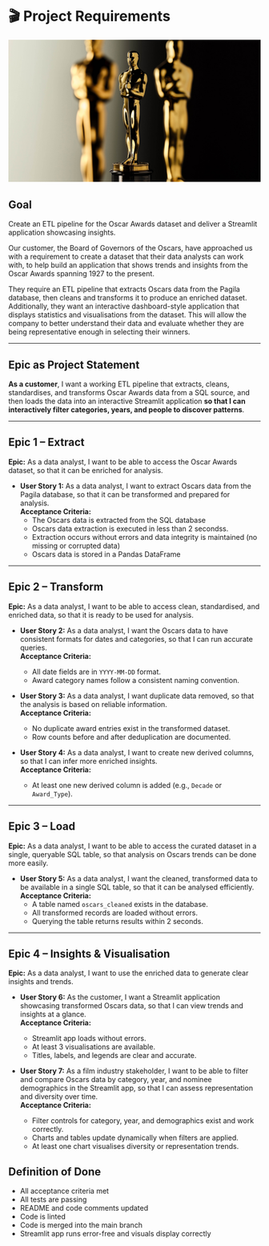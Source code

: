  #  🎬 Project Requirements

![Oscars Award](images/oscars_image.jpg)

## Goal  
Create an ETL pipeline for the Oscar Awards dataset and deliver a Streamlit application showcasing insights.

Our customer, the Board of Governors of the Oscars, have approached us with a requirement to create a dataset that their data analysts can work with, to help build an application that shows trends and insights from the Oscar Awards spanning 1927 to the present.

They require an ETL pipeline that extracts Oscars data from the Pagila database, then cleans and transforms it to produce an enriched dataset. Additionally, they want an interactive dashboard-style application that displays statistics and visualisations from the dataset. This will allow the company to better understand their data and evaluate whether they are being representative enough in selecting their winners.

---

## Epic as Project Statement
**As a customer**, I want a working ETL pipeline that extracts, cleans, standardises, and transforms Oscar Awards data from a SQL source, and then loads the data into an interactive Streamlit application **so that I can interactively filter categories, years, and people to discover patterns**.

---

## Epic 1 – Extract
**Epic:** As a data analyst, I want to be able to access the Oscar Awards dataset, so that it can be enriched for analysis.

- **User Story 1:** As a data analyst, I want to extract Oscars data from the Pagila database, so that it can be transformed and prepared for analysis.  
  **Acceptance Criteria:**  
  - The Oscars data is extracted from the SQL database 
  - Oscars data extraction is executed in less than 2 secondss.  
  - Extraction occurs without errors and data integrity is maintained (no missing or corrupted data)
  - Oscars data is stored in a Pandas DataFrame 

---

## Epic 2 – Transform
**Epic:** As a data analyst, I want to be able to access clean, standardised, and enriched data, so that it is ready to be used for analysis.

- **User Story 2:** As a data analyst, I want the Oscars data to have consistent formats for dates and categories, so that I can run accurate queries.  
  **Acceptance Criteria:**  
  - All date fields are in `YYYY-MM-DD` format.  
  - Award category names follow a consistent naming convention.

- **User Story 3:** As a data analyst, I want duplicate data removed, so that the analysis is based on reliable information.  
  **Acceptance Criteria:**  
  - No duplicate award entries exist in the transformed dataset.  
  - Row counts before and after deduplication are documented.

- **User Story 4:** As a data analyst, I want to create new derived columns, so that I can infer more enriched insights.  
  **Acceptance Criteria:**  
  - At least one new derived column is added (e.g., `Decade` or `Award_Type`).  
  

---

## Epic 3 – Load
**Epic:** As a data analyst, I want to be able to access the curated dataset in a single, queryable SQL table, so that analysis on Oscars trends can be done more easily.

- **User Story 5:** As a data analyst, I want the cleaned, transformed data to be available in a single SQL table, so that it can be analysed efficiently.  
  **Acceptance Criteria:**  
  - A table named `oscars_cleaned` exists in the database.  
  - All transformed records are loaded without errors.  
  - Querying the table returns results within 2 seconds.

---

## Epic 4 – Insights & Visualisation
**Epic:** As a data analyst, I want to use the enriched data to generate clear insights and trends.

- **User Story 6:** As the customer, I want a Streamlit application showcasing transformed Oscars data, so that I can view trends and insights at a glance.  
  **Acceptance Criteria:**  
  - Streamlit app loads without errors.  
  - At least 3 visualisations are available.  
  - Titles, labels, and legends are clear and accurate.

- **User Story 7:** As a film industry stakeholder, I want to be able to filter and compare Oscars data by category, year, and nominee demographics in the Streamlit app, so that I can assess representation and diversity over time.  
  **Acceptance Criteria:**  
  - Filter controls for category, year, and demographics exist and work correctly.  
  - Charts and tables update dynamically when filters are applied.  
  - At least one chart visualises diversity or representation trends.

## Definition of Done

- All acceptance criteria met  
- All tests are passing  
- README and code comments updated  
- Code is linted  
- Code is merged into the main branch  
- Streamlit app runs error-free and visuals display correctly  

